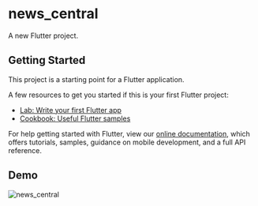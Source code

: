 # news_central

A new Flutter project.

## Getting Started

This project is a starting point for a Flutter application.

A few resources to get you started if this is your first Flutter project:

- [Lab: Write your first Flutter app](https://flutter.dev/docs/get-started/codelab)
- [Cookbook: Useful Flutter samples](https://flutter.dev/docs/cookbook)

For help getting started with Flutter, view our
[online documentation](https://flutter.dev/docs), which offers tutorials,
samples, guidance on mobile development, and a full API reference.

## Demo

![news_central](https://user-images.githubusercontent.com/58942611/85021657-c44c5d00-b18f-11ea-9f7e-86820b624d3c.gif)
